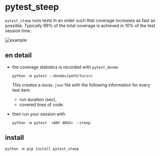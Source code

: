 # pytest_steep

`pytest_steep` runs tests in an order such that coverage increases as fast as possible. Typically 99% of the total coverage is achieved in 10% of the test session time.

![example](https://github.com/mikamove/pytest-steep/blob/main/example.png)

## en detail

- the coverage statistics is recorded with `pytest_donde` 

    ```shell
    python -m pytest --donde=/path/to/src
	```
  This creates a `donde.json` file with the following information for every test item:
  - run duration (sec),
  - covered lines of code.

- then run your session with

    ```shell
    python -m pytest  <ANY ARGS> --steep
	```

## install

```shell
python -m pip install pytest_steep
```
